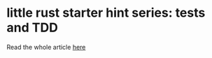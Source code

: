 # little rust starter hint series: tests and TDD

Read the whole article [here][1]

[1]: https://dev.to/sassman/little-rust-starter-hint-series-tests-and-tdd-3jim
